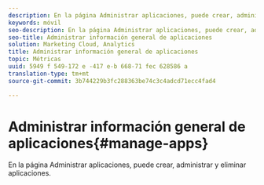 ```yaml
---
description: En la página Administrar aplicaciones, puede crear, administrar y eliminar aplicaciones.
keywords: móvil
seo-description: En la página Administrar aplicaciones, puede crear, administrar y eliminar aplicaciones.
seo-title: Administrar información general de aplicaciones
solution: Marketing Cloud, Analytics
title: Administrar información general de aplicaciones
topic: Métricas
uuid: 5949 f 549-172 e -417 e-b 668-71 fec 628586 a
translation-type: tm+mt
source-git-commit: 3b744229b3fc288363be74c3c4adcd71ecc4fad4

---
```



# Administrar información general de aplicaciones{#manage-apps}

En la página Administrar aplicaciones, puede crear, administrar y eliminar aplicaciones.
